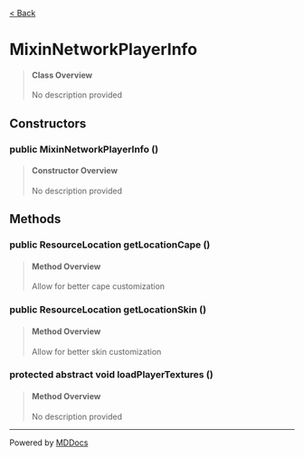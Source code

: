 [< Back](README.md)
# MixinNetworkPlayerInfo #
>#### Class Overview ####
>No description provided
## Constructors ##
### public MixinNetworkPlayerInfo () ###
>#### Constructor Overview ####
>No description provided
>
## Methods ##
### public ResourceLocation getLocationCape () ###
>#### Method Overview ####
>Allow for better cape customization
>
### public ResourceLocation getLocationSkin () ###
>#### Method Overview ####
>Allow for better skin customization
>
### protected abstract void loadPlayerTextures () ###
>#### Method Overview ####
>No description provided
>

---
Powered by [MDDocs](https://github.com/VRCube/MDDocs)
